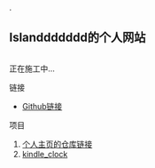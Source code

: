 .
    <div>
        <div>
            <h2>Islanddddddd的个人网站</h2>
            <img src="img/头像.jpeg" alt="">
        </div>
        <div>
            <p>正在施工中...</p>
        </div>
        <div>
            链接
            <ul>
                <li><a href="https://github.com/islanddddddd">Github链接</a></li>
            </ul>
            项目
            <ol>
                <li><a href="https://github.com/islanddddddd/islanddddddd.github.io">个人主页的仓库链接</a></li>
                <li><a href="./html/clock/clock.html">kindle_clock</a></li>
            </ol>
        </div>
    </div>